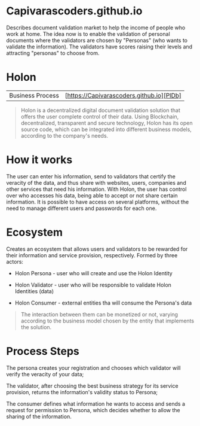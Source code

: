 # Capivarascoders.github.io
Describes document validation market to help the income of people who work at home. The idea now is to enable the validation of personal documents where the validators are chosen by "Personas" (who wants to validate the information). The validators have scores raising their levels and attracting "personas" to choose from.
# Holon 
|  |  |
| ------ | ------ |
| Business Process | [https://Capivarascoders.github.io][PlDb] |
>Holon is a decentralized digital document validation solution that offers the user complete control of their data. Using Blockchain, decentralized, transparent and secure technology, Holon has its open source code, which can be integrated into different business models, according to the company's needs.
# How it works
The user can enter his information, send to validators that certify the veracity of the data, and thus share with websites, users, companies and other services that need his information. With Holon, the user has control over who accesses his data, being able to accept or not share certain information. It is possible to have access on several platforms, without the need to manage different users and passwords for each one.
# Ecosystem
Creates an ecosystem that allows users and validators to be rewarded for their information and service provision, respectively.
Formed by three actors:

- Holon Persona - user who will create and use the Holon Identity

- Holon Validator - user who will be responsible to validate Holon Identities (data)

- Holon Consumer - external entities tha will consume the Persona's data
>The interaction between them can be monetized or not, varying according to the business model chosen by the entity that implements the solution.

# Process Steps
The persona creates your registration and chooses which validator will verify the veracity of your data;

The validator, after choosing the best business strategy for its service provision, returns the information's validity status to Persona;

The consumer defines what information he wants to access and sends a request for permission to Persona, which decides whether to allow the sharing of the information.


  [PlDb]: <https://Capivarascoders.github.io>
